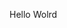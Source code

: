 Hello Wolrd


























































































































































































































































































































































































































































































































































































































































































































































































































































































































































































































































































































































































































































































































































































































































































































































































































































































































































































































































































































































































































































































































































































































































































































































































































































































































































































































































































































































































































































































































































































































































































































































































































































































































































































































































































































































































































































































































































































































